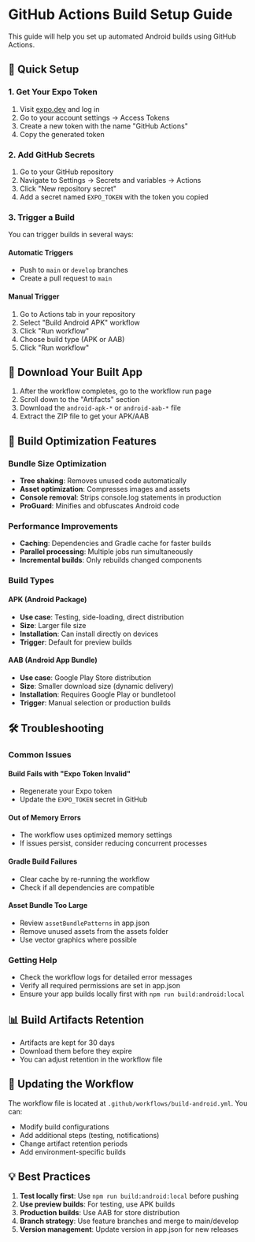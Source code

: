 # GitHub Actions Build Setup Guide

This guide will help you set up automated Android builds using GitHub Actions.

## 🚀 Quick Setup

### 1. Get Your Expo Token

1. Visit [expo.dev](https://expo.dev) and log in
2. Go to your account settings → Access Tokens
3. Create a new token with the name "GitHub Actions"
4. Copy the generated token

### 2. Add GitHub Secrets

1. Go to your GitHub repository
2. Navigate to Settings → Secrets and variables → Actions
3. Click "New repository secret"
4. Add a secret named `EXPO_TOKEN` with the token you copied

### 3. Trigger a Build

You can trigger builds in several ways:

#### Automatic Triggers
- Push to `main` or `develop` branches
- Create a pull request to `main`

#### Manual Trigger
1. Go to Actions tab in your repository
2. Select "Build Android APK" workflow
3. Click "Run workflow"
4. Choose build type (APK or AAB)
5. Click "Run workflow"

## 📱 Download Your Built App

1. After the workflow completes, go to the workflow run page
2. Scroll down to the "Artifacts" section
3. Download the `android-apk-*` or `android-aab-*` file
4. Extract the ZIP file to get your APK/AAB

## 🔧 Build Optimization Features

### Bundle Size Optimization
- **Tree shaking**: Removes unused code automatically
- **Asset optimization**: Compresses images and assets
- **Console removal**: Strips console.log statements in production
- **ProGuard**: Minifies and obfuscates Android code

### Performance Improvements
- **Caching**: Dependencies and Gradle cache for faster builds
- **Parallel processing**: Multiple jobs run simultaneously
- **Incremental builds**: Only rebuilds changed components

### Build Types

#### APK (Android Package)
- **Use case**: Testing, side-loading, direct distribution
- **Size**: Larger file size
- **Installation**: Can install directly on devices
- **Trigger**: Default for preview builds

#### AAB (Android App Bundle)
- **Use case**: Google Play Store distribution
- **Size**: Smaller download size (dynamic delivery)
- **Installation**: Requires Google Play or bundletool
- **Trigger**: Manual selection or production builds

## 🛠 Troubleshooting

### Common Issues

#### Build Fails with "Expo Token Invalid"
- Regenerate your Expo token
- Update the `EXPO_TOKEN` secret in GitHub

#### Out of Memory Errors
- The workflow uses optimized memory settings
- If issues persist, consider reducing concurrent processes

#### Gradle Build Failures
- Clear cache by re-running the workflow
- Check if all dependencies are compatible

#### Asset Bundle Too Large
- Review `assetBundlePatterns` in app.json
- Remove unused assets from the assets folder
- Use vector graphics where possible

### Getting Help
- Check the workflow logs for detailed error messages
- Verify all required permissions are set in app.json
- Ensure your app builds locally first with `npm run build:android:local`

## 📊 Build Artifacts Retention

- Artifacts are kept for 30 days
- Download them before they expire
- You can adjust retention in the workflow file

## 🔄 Updating the Workflow

The workflow file is located at `.github/workflows/build-android.yml`. You can:
- Modify build configurations
- Add additional steps (testing, notifications)
- Change artifact retention periods
- Add environment-specific builds

## 💡 Best Practices

1. **Test locally first**: Use `npm run build:android:local` before pushing
2. **Use preview builds**: For testing, use APK builds
3. **Production builds**: Use AAB for store distribution
4. **Branch strategy**: Use feature branches and merge to main/develop
5. **Version management**: Update version in app.json for new releases
